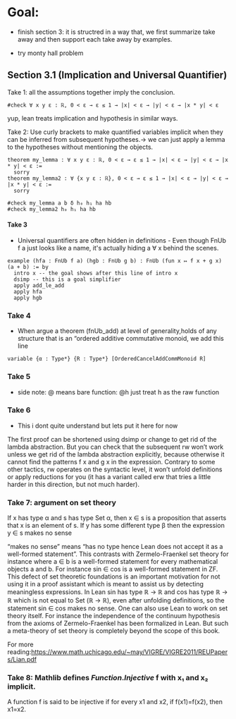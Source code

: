 
# Goal:
- finish section 3: it is structred in a way that, we first summarize take away and then support each take away by examples.

- try monty hall problem

## Section 3.1 (Implication and Universal Quantifier)
Take 1:  all the assumptions together imply the conclusion.
```lean
#check ∀ x y ε : ℝ, 0 < ε → ε ≤ 1 → |x| < ε → |y| < ε → |x * y| < ε
```
yup, lean treats implication and hypothesis in similar ways.

Take 2: Use curly brackets to make quantified variables implicit when they can be inferred from subsequent hypotheses.-> we can just apply a lemma to the hypotheses without mentioning the objects.

```lean
theorem my_lemma : ∀ x y ε : ℝ, 0 < ε → ε ≤ 1 → |x| < ε → |y| < ε → |x * y| < ε :=
  sorry
theorem my_lemma2 : ∀ {x y ε : ℝ}, 0 < ε → ε ≤ 1 → |x| < ε → |y| < ε → |x * y| < ε :=
  sorry

#check my_lemma a b δ h₀ h₁ ha hb
#check my_lemma2 h₀ h₁ ha hb
```


#### Take 3
- Universal quantifiers are often hidden in definitions - Even though FnUb f a just looks like a name, it's actually hiding a ∀ x behind the scenes.

```lean
example (hfa : FnUb f a) (hgb : FnUb g b) : FnUb (fun x ↦ f x + g x) (a + b) := by
  intro x -- the goal shows after this line of intro x
  dsimp -- this is a goal simplifier
  apply add_le_add
  apply hfa
  apply hgb
```
### Take 4
- When argue a theorem (fnUb_add) at level of generality,holds of any structure that is an “ordered additive commutative monoid, we add this line
```lean
variable {α : Type*} {R : Type*} [OrderedCancelAddCommMonoid R]
```

### Take 5
- side note: @ means bare function: @h just treat h as the raw function

### Take 6
- This i dont quite understand but lets put it here for now

The first proof can be shortened using dsimp or change to get rid of the lambda abstraction. But you can check that the subsequent rw won’t work unless we get rid of the lambda abstraction explicitly, because otherwise it cannot find the patterns f x and g x in the expression. Contrary to some other tactics, rw operates on the syntactic level, it won’t unfold definitions or apply reductions for you (it has a variant called erw that tries a little harder in this direction, but not much harder).

### Take 7: argument on set theory
If x has type α and s has type Set α, then x ∈ s is a proposition that asserts that x is an element of s. If y has some different type β then the expression y ∈ s makes no sense

“makes no sense” means “has no type hence Lean does not accept it as a well-formed statement”. This contrasts with Zermelo-Fraenkel set theory for instance where a ∈ b is a well-formed statement for every mathematical objects a and b. For instance sin ∈ cos is a well-formed statement in ZF. This defect of set theoretic foundations is an important motivation for not using it in a proof assistant which is meant to assist us by detecting meaningless expressions. In Lean sin has type ℝ → ℝ and cos has type ℝ → ℝ which is not equal to Set (ℝ → ℝ), even after unfolding definitions, so the statement sin ∈ cos makes no sense. One can also use Lean to work on set theory itself. For instance the independence of the continuum hypothesis from the axioms of Zermelo-Fraenkel has been formalized in Lean. But such a meta-theory of set theory is completely beyond the scope of this book.

For more reading:https://www.math.uchicago.edu/~may/VIGRE/VIGRE2011/REUPapers/Lian.pdf

### Take 8: Mathlib defines $Function.Injective$ f with x₁ and x₂ implicit.

A function f is said to be injective if for every x1 and x2, if f(x1)=f(x2), then x1=x2.
